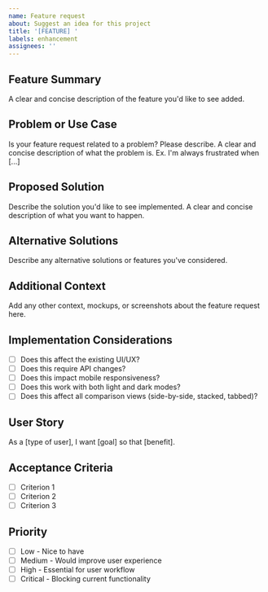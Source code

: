 ```yaml
---
name: Feature request
about: Suggest an idea for this project
title: '[FEATURE] '
labels: enhancement
assignees: ''
---
```


## Feature Summary

A clear and concise description of the feature you'd like to see added.

## Problem or Use Case

Is your feature request related to a problem? Please describe.
A clear and concise description of what the problem is. Ex. I'm always frustrated when [...]

## Proposed Solution

Describe the solution you'd like to see implemented.
A clear and concise description of what you want to happen.

## Alternative Solutions

Describe any alternative solutions or features you've considered.

## Additional Context

Add any other context, mockups, or screenshots about the feature request here.

## Implementation Considerations

- [ ] Does this affect the existing UI/UX?
- [ ] Does this require API changes?
- [ ] Does this impact mobile responsiveness?
- [ ] Does this work with both light and dark modes?
- [ ] Does this affect all comparison views (side-by-side, stacked, tabbed)?

## User Story

As a [type of user], I want [goal] so that [benefit].

## Acceptance Criteria

- [ ] Criterion 1
- [ ] Criterion 2
- [ ] Criterion 3

## Priority

- [ ] Low - Nice to have
- [ ] Medium - Would improve user experience
- [ ] High - Essential for user workflow
- [ ] Critical - Blocking current functionality